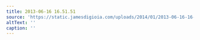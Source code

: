 ```yaml
---
title: 2013-06-16 16.51.51
source: 'https://static.jamesdigioia.com/uploads/2014/01/2013-06-16-16-51-51-scaled.jpg'
altText: ''
caption: ''
---
```


